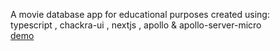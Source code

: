A movie database app for educational purposes created using:  
typescript , chackra-ui , nextjs , apollo & apollo-server-micro  
[demo]()
